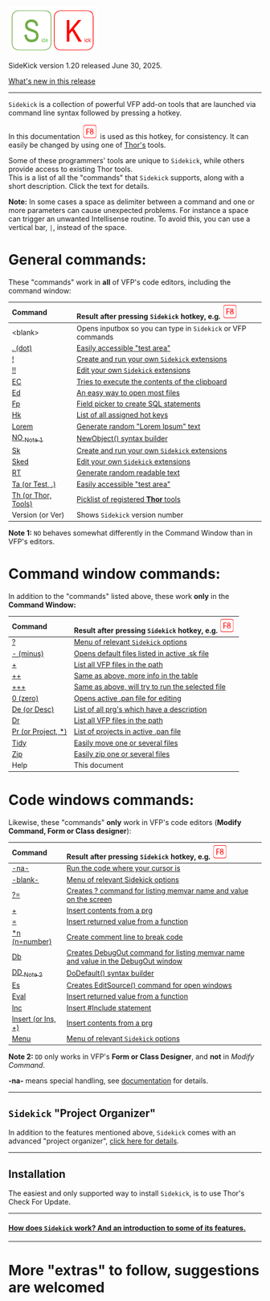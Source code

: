 
[![How Sidekick works](documents/Images/SKLogo.png)](documents/skhow.md)

SideKick version 1.20 released June 30, 2025.

[What's new in this release](Change%20Log.md)

***
`Sidekick` is a collection of powerful VFP add-on tools that are launched via command line syntax followed by pressing a hotkey.

In this documentation ![`F8`](documents/Images/F8.png) is used as this hotkey, for consistency. It can easily be changed by using one of [Thor's](https://github.com/VFPX/Thor) tools.

Some of these programmers' tools are unique to `Sidekick`, while others provide access to existing Thor tools.  
This is a list of all the "commands" that `Sidekick` supports, along with a short description. Click the text for details.

**Note:** In some cases a space as delimiter between a command and one or more parameters can cause unexpected problems. For instance a space can trigger an unwanted Intellisense routine. To avoid this, you can use a vertical bar, `|`, instead of the space.

# General commands: 

These "commands" work in **all** of VFP's code editors, including the command window:

|Command | Result after pressing `Sidekick` hotkey, e.g. ![`F8`](documents/Images/F8.png)|
|:--|:-------------|
| \<blank>  | Opens inputbox so you can type in `Sidekick` or VFP commands| TBFix
|[. (dot)](documents/skta.md)| [Easily accessible "test area"](documents/skta.md)| 
|[!](documents/skext.md)| [Create and run your own `Sidekick` extensions](documents/skext.md)|
|[!!](documents/skext.md#paned)| [Edit your own `Sidekick` extensions](documents/skext.md#paned)|
|[EC](documents/skec.md)|[Tries to execute the contents of the clipboard](documents/skec.md)|
|[Ed](documents/sked.md)| [An easy way to open most files](documents/sked.md)|
|[Fp](documents/skfp.md)| [Field picker to create SQL statements](documents/skfp.md)|
|[Hk](documents/skhk.md) |[List of all assigned hot keys](documents/skhk.md)|
|[Lorem](documents/skrt.md) | [Generate random "Lorem Ipsum" text](documents/skrt.md)|
|[NO <sub>Note 1</sub>](documents/skno.md)     |[NewObject() syntax builder](documents/skno.md)|
|[Sk](documents/skext.md) | [Create and run your own `Sidekick` extensions](documents/skext.md)|
|[Sked](documents/skext.md#paned) | [Edit your own `Sidekick` extensions](documents/skext.md#paned)|
|[RT](documents/skrt.md) | [Generate random readable text](documents/skrt.md)|
|[Ta (or Test, .)](documents/skta.md)| [Easily accessible "test area"](documents/skta.md)|
|[Th (or Thor, Tools)](documents/skth.md) | [Picklist of registered **Thor** tools](documents/skth.md)|
|Version (or Ver) | Shows `Sidekick` version number|

**Note 1:** `NO` behaves somewhat differently in the Command Window than in VFP's editors.

# Command window commands: 

In addition to the "commands" listed above, these work **only** in the **Command Window:**

|Command |Result after pressing `Sidekick` hotkey, e.g. ![`F8`](documents/Images/F8.png)|
|:--|:-------------|
|[? ](documents/skmnu.md)  | [Menu of relevant `Sidekick` options](documents/skmnu.md)|
|[- (minus)](documents/skorg.md)  | [Opens default files listed in active .sk file](documents/skorg.md)|
|[+](documents/skdir.md)  |[List all VFP files in the path](documents/skdir.md)|
|[++](documents/skdir.md#dirc)  | [Same as above, more info in the table](documents/skdir.md#dirc)|
|[+++](documents/skdir.md#dirc)  | [Same as above, will try to run the selected file](documents/skdir.md#dirc)|
|[0 (zero)](documents/skorg.md) | [Opens active .pan file for editing](documents/skorg.md)|
|[De (or Desc)](documents/skdesc.md)| [List of all prg's which have a description](documents/skdesc.md)|
|[Dr](documents/skdir.md)  |[List all VFP files in the path](documents/skdir.md)|
|[Pr (or Project, *)](documents/skorg.md#proj) | [List of projects in active .pan file](documents/skorg.md#proj)|
|[Tidy](documents/sktidy.md)  | [Easily move one or several files ](documents/sktidy.md)|
|[Zip](documents/skzip.md)  | [Easily zip one or several files ](documents/skzip.md)|
|Help |This document|

# Code windows commands:
Likewise, these "commands" **only** work in VFP's code editors (**Modify Command, Form or Class designer**):

|Command | Result after pressing `Sidekick` hotkey, e.g. ![`F8`](documents/Images/F8.png)|
|:--|:-------------|
|[-na-](documents/skrc.md)  | [Run the code where your cursor is](documents/skrc.md)|
|[-blank-](documents/skmnu.md)  | [Menu of relevant Sidekick options](documents/skmnu.md)|
| [?= ](documents/skdb.md)|[Creates ? command for listing memvar name and value on the screen](documents/skdb.md)|
|[+ ](documents/skins.md)| [Insert contents from a prg](documents/skins.md)|
|[=](documents/skeval.md)| [Insert returned value from a function](documents/skeval.md)|
| [*n (n=number) ](documents/skcomm.md)|[Create comment line to break code](documents/skcomm.md) | 
|[Db](documents/skdb.md) | [Creates DebugOut command for listing memvar name and value in the DebugOut window](documents/skdb.md)|
|[DD <sub>Note 2</sub>](documents/skdd.md)     | [DoDefault() syntax builder](documents/skdd.md)|
|[Es](documents/skes.md)| [Creates EditSource() command for open windows](documents/skes.md)|
|[Eval](documents/skeval.md)|[Insert returned value from a function](documents/skeval.md)|
|[Inc](documents/skinc.md)| [Insert #Include statement](documents/skinc.md)|
|[Insert (or Ins, +)](documents/skins.md) | [Insert contents from a prg](documents/skins.md)|
|[Menu](documents/skmnu.md)  | [Menu of relevant `Sidekick` options](documents/skmnu.md)|

**Note 2:** `DD` only works in VFP's **Form or Class Designer**, and **not** in *Modify Command*.

**-na-** means special handling, see [documentation](documents/skrc.md) for details.

-----------------------

## `Sidekick` "Project Organizer"

In addition to the features mentioned above, `Sidekick` comes with an advanced "project organizer", [click here for details](documents/skorg.md).

----------------------  

## Installation
  
The easiest and only supported way to install `Sidekick`, is to use Thor's Check For Update.

---------------------

#### [How does `Sidekick` work? And an introduction to some of its features.](documents/skhow.md)

--------------

# More "extras" to follow, suggestions are welcomed
